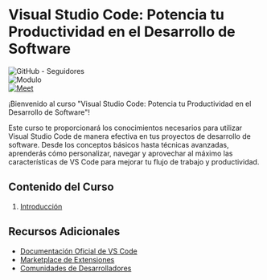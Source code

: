 # Visual Studio Code: Potencia tu Productividad en el Desarrollo de Software

![GitHub - Seguidores][a]  
![Modulo][b]  
[![Meet][me]][m]

¡Bienvenido al curso "Visual Studio Code: Potencia tu Productividad en el Desarrollo de Software"!

Este curso te proporcionará los conocimientos necesarios para utilizar Visual Studio Code de manera efectiva en tus proyectos de desarrollo de software. Desde los conceptos básicos hasta técnicas avanzadas, aprenderás cómo personalizar, navegar y aprovechar al máximo las características de VS Code para mejorar tu flujo de trabajo y productividad.

## Contenido del Curso

1. [Introducción][1]

## Recursos Adicionales

- [Documentación Oficial de VS Code](https://code.visualstudio.com/docs)
- [Marketplace de Extensiones](https://marketplace.visualstudio.com/vscode)
- [Comunidades de Desarrolladores](https://stackoverflow.com/questions/tagged/visual-studio-code)

[a]: https://img.shields.io/github/followers/Alfonso6z?style=social
[b]: https://img.shields.io/badge/Alfonso6z-VSCode-blue
[me]: https://img.shields.io/badge/Link-Meet-green
[m]: https://meet.google.com/wqf-ogxb-vfe

[1]: https://www.canva.com/design/DAGFcOaE3yw/pfaei8jFqg32NsAbGe-hzg/view?utm_content=DAGFcOaE3yw&utm_campaign=designshare&utm_medium=link&utm_source=editor